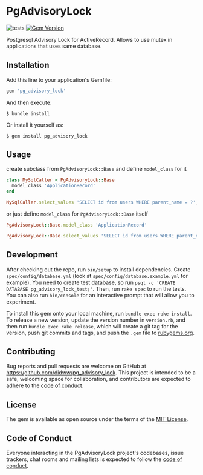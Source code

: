 # PgAdvisoryLock

![tests](https://github.com/didww/pg_advisory_lock/actions/workflows/tests.yml/badge.svg)
[![Gem Version](https://badge.fury.io/rb/pg_advisory_lock.svg)](https://badge.fury.io/rb/pg_advisory_lock)


Postgresql Advisory Lock for ActiveRecord.
Allows to use mutex in applications that uses same database.

## Installation

Add this line to your application's Gemfile:

```ruby
gem 'pg_advisory_lock'
```

And then execute:

    $ bundle install

Or install it yourself as:

    $ gem install pg_advisory_lock

## Usage

create subclass from `PgAdvisoryLock::Base` and define `model_class` for it

```ruby
class MySqlCaller < PgAdvisoryLock::Base
  model_class 'ApplicationRecord'
end

MySqlCaller.select_values 'SELECT id from users WHERE parent_name = ?', 'John Doe' # => [1, 2, 3]
```

or just define `model_class` for `PgAdvisoryLock::Base` itself

```ruby
PgAdvisoryLock::Base.model_class 'ApplicationRecord'

PgAdvisoryLock::Base.select_values 'SELECT id from users WHERE parent_name = ?', 'John Doe' # => [1, 2, 3]
```

## Development

After checking out the repo, run `bin/setup` to install dependencies. 
Create `spec/config/database.yml` (look at `spec/config/database.example.yml` for example).
You need to create test database, so run `psql -c 'CREATE DATABASE pg_advisory_lock_test;'`.
Then, run `rake spec` to run the tests. 
You can also run `bin/console` for an interactive prompt that will allow you to experiment.

To install this gem onto your local machine, run `bundle exec rake install`. 
To release a new version, update the version number in `version.rb`, and then run `bundle exec rake release`, which will create a git tag for the version, push git commits and tags, and push the `.gem` file to [rubygems.org](https://rubygems.org).

## Contributing

Bug reports and pull requests are welcome on GitHub at https://github.com/didww/pg_advisory_lock. This project is intended to be a safe, welcoming space for collaboration, and contributors are expected to adhere to the [code of conduct](https://github.com/didww/pg_advisory_lock/blob/master/CODE_OF_CONDUCT.md).


## License

The gem is available as open source under the terms of the [MIT License](https://opensource.org/licenses/MIT).

## Code of Conduct

Everyone interacting in the PgAdvisoryLock project's codebases, issue trackers, chat rooms and mailing lists is expected to follow the [code of conduct](https://github.com/didww/pg_advisory_lock/blob/master/CODE_OF_CONDUCT.md).
